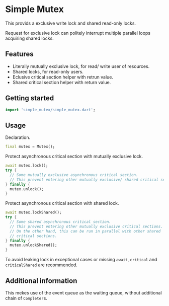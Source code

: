 # Simple Mutex

This provids a exclusive write lock and shared read-only locks.

Request for exclusive lock can politely interrupt multiple parallel loops acquiring shared locks.

## Features

- Literally mutually exclusive lock, for read/ write user of resources.
- Shared locks, for read-only users.
- Eclusive critical section helper with retrun value.
- Shared critical section helper with return value.

## Getting started

```dart
import 'simple_mutex/simple_mutex.dart';
```

## Usage

Declaration.

```dart
final mutex = Mutex();
```

Protect asynchronous critical section with mutually exclusive lock.

```dart
await mutex.lock();
try {
  // Some mutually exclusive asynchronous critical section.
  // This prevent entering other mutually exclusive/ shared critical sections.
} finally {
  mutex.unlock();
}
```

Protect asynchronous critical section with shared lock.

```dart
await mutex.lockShared();
try {
  // Some shared asynchronous critical section.
  // This prevent entering other mutually exclusive critical sections.
  // On the other hand, this can be run in parallel with other shared 
  // critical sections.
} finally {
  mutex.unlockShared();
}
```

To avoid leaking lock in exceptional cases or missing `await`,
`critical` and `criticalShared` are recommended.

## Additional information

This mekes use of the event queue as the waiting queue,
without additional chain of `Completer`s.
